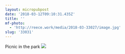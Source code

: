 ```yaml
---
layout: micropubpost
date: '2018-03-12T09:10:31.435Z'
title: ''
mf-photo:
  - 'http://reece.work/media/2018-03-33027/image.jpg'
slug: '33031'
---
```

Picnic in the park
![](http://reece.work/media/2018-03-33027/image.jpg)